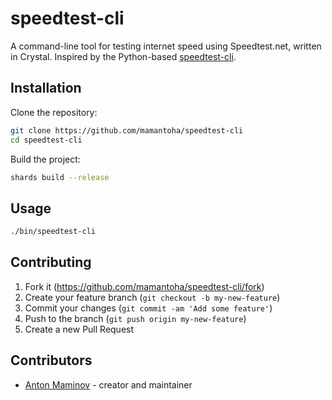 # speedtest-cli

A command-line tool for testing internet speed using Speedtest.net, written in Crystal.
Inspired by the Python-based [speedtest-cli](https://www.speedtest.net/).

## Installation

Clone the repository:

```sh
git clone https://github.com/mamantoha/speedtest-cli
cd speedtest-cli
```

Build the project:

```sh
shards build --release
```

## Usage

```sh
./bin/speedtest-cli
```

## Contributing

1. Fork it (<https://github.com/mamantoha/speedtest-cli/fork>)
2. Create your feature branch (`git checkout -b my-new-feature`)
3. Commit your changes (`git commit -am 'Add some feature'`)
4. Push to the branch (`git push origin my-new-feature`)
5. Create a new Pull Request

## Contributors

- [Anton Maminov](https://github.com/mamantoha) - creator and maintainer
